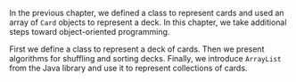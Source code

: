 In the previous chapter, we defined a class to represent cards and used an array of `Card` objects to represent a deck. In this chapter, we take additional steps toward object-oriented programming.

First we define a class to represent a deck of cards. Then we present algorithms for shuffling and sorting decks. Finally, we introduce `ArrayList` from the Java library and use it to represent collections of cards.